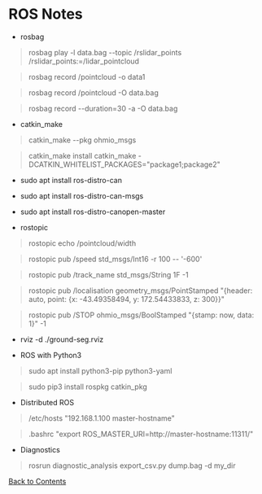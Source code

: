 # ROS Notes

* rosbag
> rosbag  play  -l  data.bag  --topic  /rslidar_points  /rslidar_points:=/lidar_pointcloud

> rosbag  record  /pointcloud  -o  data1

> rosbag  record  /pointcloud  -O  data.bag

> rosbag  record  --duration=30  -a  -O  data.bag

* catkin_make
> catkin_make  --pkg  ohmio_msgs

> catkin_make install
> catkin_make -DCATKIN_WHITELIST_PACKAGES="package1;package2"

* sudo  apt  install  ros-distro-can
* sudo  apt  install  ros-distro-can-msgs
* sudo  apt  install  ros-distro-canopen-master

* rostopic
> rostopic  echo  /pointcloud/width

> rostopic pub /speed std_msgs/Int16 -r 100 -- '-600'

> rostopic pub /track_name std_msgs/String 1F -1

> rostopic pub /localisation geometry_msgs/PointStamped "{header: auto, point: {x: -43.49358494, y: 172.54433833, z: 300}}"

> rostopic pub /STOP ohmio_msgs/BoolStamped "{stamp: now, data: 1}" -1

* rviz -d ./ground-seg.rviz

* ROS with Python3
> sudo apt install python3-pip python3-yaml

> sudo pip3 install rospkg catkin_pkg

* Distributed ROS
> /etc/hosts      "192.168.1.100 master-hostname"

> .bashrc         "export ROS_MASTER_URI=http://master-hostname:11311/"

* Diagnostics
> rosrun diagnostic_analysis export_csv.py dump.bag -d my_dir

[Back to Contents](../README.md)
